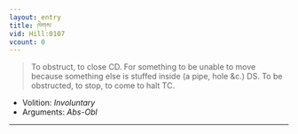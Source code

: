 ```yaml
---
layout: entry
title: ཁེགས་
vid: Hill:0107
vcount: 0
---
```

> To obstruct, to close CD\. For something to be unable to move because something else is stuffed inside (a pipe, hole &c\.) DS\. To be obstructed, to stop, to come to halt TC\.

* Volition: _Involuntary_
* Arguments: _Abs-Obl_

---

